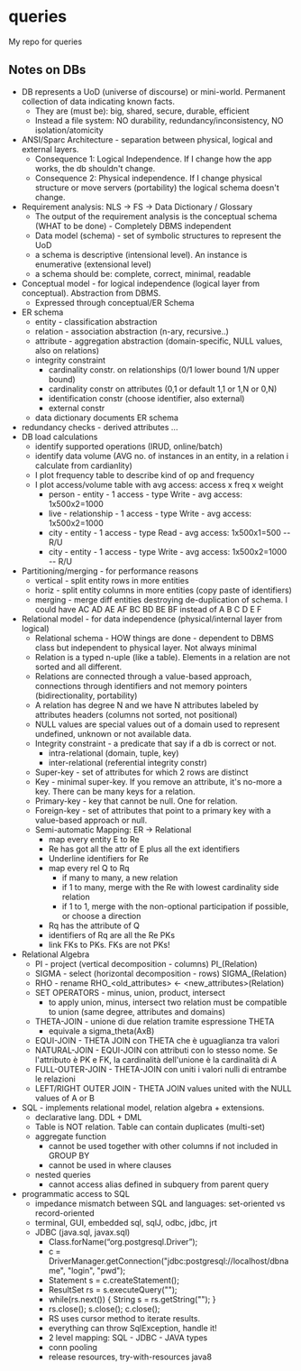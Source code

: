 # queries
My repo for queries


## Notes on DBs

* DB represents a UoD (universe of discourse) or mini-world. Permanent collection of data indicating known facts.
  * They are (must be): big, shared, secure, durable, efficient
  * Instead a file system: NO durability, redundancy/inconsistency, NO isolation/atomicity
* ANSI/Sparc Architecture - separation between physical, logical and external layers.
  * Consequence 1: Logical Independence. If I change how the app works, the db shouldn't change.
  * Consequence 2: Physical independence. If I change physical structure or move servers (portability) the logical schema doesn't change.
* Requirement analysis: NLS -> FS -> Data Dictionary / Glossary
  * The output of the requirement analysis is the conceptual schema (WHAT to be done) - Completely DBMS independent
  * Data model (schema) - set of symbolic structures to represent the UoD
  * a schema is descriptive (intensional level). An instance is enumerative (extensional level)
  * a schema should be: complete, correct, minimal, readable
* Conceptual model - for logical independence (logical layer from conceptual). Abstraction from DBMS.
  * Expressed through conceptual/ER Schema
* ER schema
  * entity - classification abstraction
  * relation - association abstraction (n-ary, recursive..)
  * attribute - aggregation abstraction (domain-specific, NULL values, also on relations)
  * integrity constraint
    * cardinality constr. on relationships (0/1 lower bound 1/N upper bound)
    * cardinality constr on attributes (0,1 or default 1,1 or 1,N or 0,N)
    * identification constr (choose identifier, also external)
    * external constr
  * data dictionary documents ER schema
* redundancy checks - derived attributes ...
* DB load calculations
  * identify supported operations (IRUD, online/batch)
  * identify data volume (AVG no. of instances in an entity, in a relation i calculate from cardianlity)
  * I plot frequency table to describe kind of op and frequency
  * I plot access/volume table with avg access: access x freq x weight
    * person - entity - 1 access - type Write - avg access: 1x500x2=1000
    * live - relationship - 1 access - type Write - avg access: 1x500x2=1000
    * city - entity - 1 access - type Read - avg access: 1x500x1=500  -- R/U
    * city - entity - 1 access - type Write - avg access: 1x500x2=1000  -- R/U
* Partitioning/merging - for performance reasons
  * vertical - split entity rows in more entities
  * horiz - split entity columns in more entities (copy paste of identifiers)
  * merging - merge diff entities destroying de-duplication of schema. I could have AC AD AE AF BC BD BE BF instead of A B C D E F
* Relational model - for data independence (physical/internal layer from logical)
  * Relational schema - HOW things are done - dependent to DBMS class but independent to physical layer. Not always minimal
  * Relation is a typed n-uple (like a table). Elements in a relation are not sorted and all different.
  * Relations are connected through a value-based approach, connections through identifiers and not memory pointers (bidirectionality, portability)
  * A relation has degree N and we have N attributes labeled by attributes headers (columns not sorted, not positional)
  * NULL values are special values out of a domain used to represent undefined, unknown or not available data.
  * Integrity constraint - a predicate that say if a db is correct or not.
    * intra-relational (domain, tuple, key)
    * inter-relational (referential integrity constr)
  * Super-key - set of attributes for which 2 rows are distinct
  * Key - minimal super-key. If you remove an attribute, it's no-more a key. There can be many keys for a relation.
  * Primary-key - key that cannot be null. One for relation.
  * Foreign-key - set of attributes that point to a primary key with a value-based approach or null.
  * Semi-automatic Mapping: ER -> Relational
    * map every entity E to Re
    * Re has got all the attr of E plus all the ext identifiers
    * Underline identifiers for Re
    * map every rel Q to Rq
      * if many to many, a new relation
      * if 1 to many, merge with the Re with lowest cardinality side relation
      * if 1 to 1, merge with the non-optional participation if possible, or choose a direction
    * Rq has the attribute of Q
    * identifiers of Rq are all the Re PKs
    * link FKs to PKs. FKs are not PKs!
* Relational Algebra
  * PI - project (vertical decomposition - columns) PI_<attributes>(Relation)
  * SIGMA - select (horizontal decomposition - rows) SIGMA_<expression>(Relation)
  * RHO - rename RHO_<old_attributes> <- <new_attributes>(Relation)
  * SET OPERATORS - minus, union, product, intersect
    * to apply union, minus, intersect two relation must be compatible to union (same degree, attributes and domains)
  * THETA-JOIN - unione di due relation tramite espressione THETA
    * equivale a sigma_theta(AxB)
  * EQUI-JOIN - THETA JOIN con THETA che è uguaglianza tra valori
  * NATURAL-JOIN - EQUI-JOIN con attributi con lo stesso nome. Se l'attributo è PK e FK, la cardinalità dell'unione è la cardinalità di A
  * FULL-OUTER-JOIN - THETA-JOIN con uniti i valori nulli di entrambe le relazioni
  * LEFT/RIGHT OUTER JOIN - THETA JOIN values united with the NULL values of A or B
* SQL - implements relational model, relation algebra + extensions.
  * declarative lang. DDL + DML
  * Table is NOT relation. Table can contain duplicates (multi-set)
  * aggregate function
    * cannot be used together with other columns if not included in GROUP BY
    * cannot be used in where clauses
  * nested queries
    * cannot access alias defined in subquery from parent query
* programmatic access to SQL
  * impedance mismatch between SQL and languages: set-oriented vs record-oriented
  * terminal, GUI, embedded sql, sqlJ, odbc, jdbc, jrt
  * JDBC (java.sql, javax.sql)
    * Class.forName(“org.postgresql.Driver”);
    * c = DriverManager.getConnection("jdbc:postgresql://localhost/dbname", "login", "pwd");
    * Statement s = c.createStatement();
    * ResultSet rs = s.executeQuery("");
    * while(rs.next()) { String s = rs.getString(""); }
    * rs.close(); s.close(); c.close();
    * RS uses cursor method to iterate results.
    * everything can throw SqlException, handle it!
    * 2 level mapping: SQL - JDBC - JAVA types
    * conn pooling
    * release resources, try-with-resources java8
  
